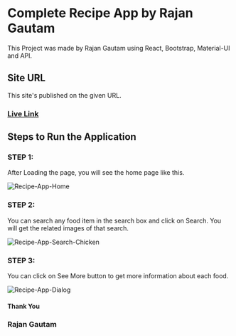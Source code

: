 # Complete Recipe App by Rajan Gautam

This Project was made by Rajan Gautam using React, Bootstrap, Material-UI and API.

## Site URL

This site's published on the given URL.

### [Live Link](https://rgautam320-recipe-app.netlify.app)

## Steps to Run the Application

### STEP 1:

After Loading the page, you will see the home page like this.

![Recipe-App-Home](https://user-images.githubusercontent.com/71542496/114531881-ed336680-9c69-11eb-9b34-15c18229e0b9.png)

### STEP 2:

You can search any food item in the search box and click on Search. You will get the related images of that search.

![Recipe-App-Search-Chicken](https://user-images.githubusercontent.com/71542496/114532419-73e84380-9c6a-11eb-9ce7-8165a41c3bac.png)

### STEP 3:

You can click on See More button to get more information about each food.

![Recipe-App-Dialog](https://user-images.githubusercontent.com/71542496/114532460-7e0a4200-9c6a-11eb-8b76-f52e34f988dc.png)

#### Thank You

### Rajan Gautam
